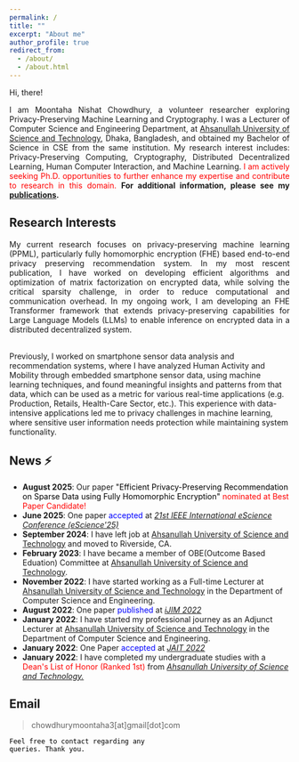 ```yaml
---
permalink: /
title: ""
excerpt: "About me"
author_profile: true
redirect_from: 
  - /about/
  - /about.html
---
```


Hi, there! 

<p style="text-align:justify">I am Moontaha Nishat Chowdhury, a volunteer researcher exploring Privacy-Preserving Machine Learning and Cryptography. 
I was a Lecturer of Computer Science and Engineering Department, at <a href="https://aust.edu/">Ahsanullah University of Science and Technology</a>, Dhaka, Bangladesh, and obtained my Bachelor 
of Science in CSE from the same institution. My research interest includes: Privacy-Preserving Computing, Cryptography, Distributed Decentralized Learning, 
Human Computer Interaction, and Machine Learning.<span style="color:red"> I am actively seeking Ph.D. opportunities to further enhance my expertise and contribute to research in this domain.</span>
<b> For additional information, please see my <a href="https://chowdhurymoontaha.github.io//publications/">publications</a>.</b>
</p>


## Research Interests
<p style="text-align:justify">My current research focuses on privacy-preserving machine learning (PPML), 
particularly fully homomorphic encryption (FHE) based end-to-end privacy preserving recommendation system. 
In my most rescent publication, I have worked on developing efficient algorithms and optimization of matrix factorization 
on encrypted data, while solving the critical sparsity challenge, in order to reduce computational and communication overhead. 
In my ongoing work, I am developing an FHE Transformer framework that extends privacy-preserving capabilities for Large Language Models (LLMs) 
to enable inference on encrypted data in a distributed decentralized system.<br/> <br/>

Previously, I worked on smartphone sensor data analysis and recommendation systems, where I have analyzed Human Activity and Mobility through embedded smartphone sensor data, 
using machine learning techniques, and found meaningful insights and patterns from that data, which can be used as a metric for various real-time applications (e.g. Production, Retails, Health-Care Sector, etc.).
 This experience with data-intensive applications led me to privacy challenges in machine learning, where sensitive user information needs protection while maintaining system functionality.


 </p>
 
## News ⚡
+ <strong>August 2025</strong>: Our paper <span style="color:black">"Efficient Privacy-Preserving Recommendation on Sparse Data using Fully Homomorphic Encryption"</span> <span style="color:red">nominated at Best Paper Candidate!</span> 
+ <strong>June 2025</strong>: One paper <span style="color:blue">accepted</span> at <em><a href="https://www.escience-conference.org/2025/papers">21st IEEE International eScience Conference (eScience'25)</a></em>
+ <strong>September 2024</strong>: I have left job at <a href="https://aust.edu/">Ahsanullah University of Science and Technology</a> and moved to Riverside, CA.
+ <strong>February 2023</strong>: I have became a member of OBE(Outcome Based Eduation) Committee at <a href="https://aust.edu/">Ahsanullah University of Science and Technology</a>.
+ <strong>November 2022</strong>: I have started working as a Full-time Lecturer at <a href="https://aust.edu/">Ahsanullah University of Science and Technology</a> in the Department of Computer Science and Engineering.
+ <strong>August 2022</strong>: One paper <span style="color:blue">published</span> at <em><a href="https://online-journals.org/index.php/i-jim/issue/view/869">iJIM 2022</a></em>
+ <strong>January 2022</strong>: I have started my professional journey as an Adjunct Lecturer at <a href="https://aust.edu/">Ahsanullah University of Science and Technology</a> in the Department of Computer Science and Engineering.
+ <strong>January 2022</strong>: One Paper <span style="color:blue">accepted</span> at <em><a href="http://www.jait.us/index.php?m=content&c=index&a=lists&catid=221">JAIT 2022</a></em>
+ <strong>January 2022</strong>: I have completed my undergraduate studies with a <span style="color:red">Dean's List of Honor (Ranked 1st) </span>from <em><a href="https://aust.edu">Ahsanullah University of Science and Technology.</a></em>


## Email
> chowdhurymoontaha3[at]gmail[dot]com<br/>

<code style="color:black;">Feel free to contact regarding any queries. Thank you.</code>